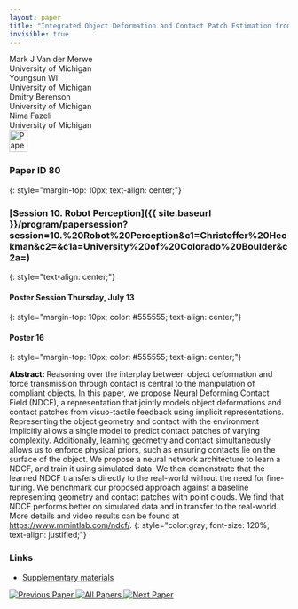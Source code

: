 ```yaml
---
layout: paper
title: "Integrated Object Deformation and Contact Patch Estimation from Visuo-Tactile Feedback"
invisible: true
---
```

<div class="paper-authors">
<div class="paper-author-box">
    <div class="paper-author-name">Mark J Van der Merwe</div>
    <div class="paper-author-uni">University of Michigan</div>
</div>
<div class="paper-author-box">
    <div class="paper-author-name">Youngsun Wi</div>
    <div class="paper-author-uni">University of Michigan</div>
</div>
<div class="paper-author-box">
    <div class="paper-author-name">Dmitry Berenson</div>
    <div class="paper-author-uni">University of Michigan</div>
</div>
<div class="paper-author-box">
    <div class="paper-author-name">Nima Fazeli</div>
    <div class="paper-author-uni">University of Michigan</div>
</div>

</div><div class="paper-pdf">
<div> <a href="http://www.roboticsproceedings.org/rss19/p080.pdf"><img src="{{ site.baseurl }}/images/paper_link.png" alt="Paper Website" width = "33"  height = "40"/></a> </div>
</div>

### Paper ID 80
{: style="margin-top: 10px; text-align: center;"}

### [Session 10. Robot Perception]({{ site.baseurl }}/program/papersession?session=10.%20Robot%20Perception&c1=Christoffer%20Heckman&c2=&c1a=University%20of%20Colorado%20Boulder&c2a=)
{: style="text-align: center;"}

#### Poster Session Thursday, July 13
{: style="margin-top: 10px; color: #555555; text-align: center;"}

#### Poster 16
{: style="margin-top: 10px; color: #555555; text-align: center;"}

<b style="color: black;">Abstract: </b>Reasoning over the interplay between object deformation and force transmission through contact is central to the manipulation of compliant objects. In this paper, we propose Neural Deforming Contact Field (NDCF), a representation that jointly models object deformations and contact patches from visuo-tactile feedback using implicit representations. Representing the object geometry and contact with the environment implicitly allows a single model to predict contact patches of varying complexity. Additionally, learning geometry and contact simultaneously allows us to enforce physical priors, such as ensuring contacts lie on the surface of the object. We propose a neural network architecture to learn a NDCF, and train it using simulated data. We then demonstrate that the learned NDCF transfers directly to the real-world without the need for fine-tuning. We benchmark our proposed approach against a baseline representing geometry and contact patches with point clouds. We find that NDCF performs better on simulated data and in transfer to the real-world. More details and video results can be found at https://www.mmintlab.com/ndcf/.
{: style="color:gray; font-size: 120%; text-align: justified;"}


### Links
- [Supplementary materials](http://www.roboticsproceedings.org/rss19/p080_sup.zip)

<div class="paper-menu">
<a href="{{ site.baseurl }}/program/papers/079/"> <img src="{{ site.baseurl }}/images/previous_paper_icon.png" alt="Previous Paper" title="Previous Paper"/> </a>
<a href="{{ site.baseurl }}/program/papers"><img src="{{ site.baseurl }}/images/overview_icon.png" alt="All Papers" title="All Papers"/> </a>
<a href="{{ site.baseurl }}/program/papers/081/"> <img src="{{ site.baseurl }}/images/next_paper_icon.png" alt="Next Paper" title="Next Paper"/> </a>

</div>
